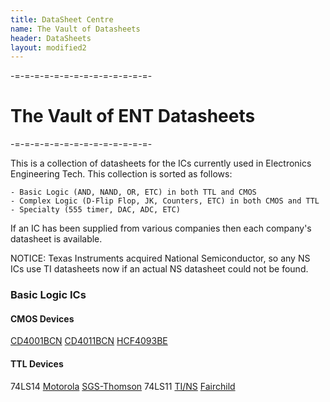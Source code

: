 ```yaml
---
title: DataSheet Centre
name: The Vault of Datasheets
header: DataSheets
layout: modified2
---
```


-=-=-=-=-=-=-=-=-=-=-=-=-=-=-

# The Vault of ENT Datasheets

-=-=-=-=-=-=-=-=-=-=-=-=-=-=-

This is a collection of datasheets for the ICs currently used in Electronics Engineering Tech.
This collection is sorted as follows:

```
- Basic Logic (AND, NAND, OR, ETC) in both TTL and CMOS
- Complex Logic (D-Flip Flop, JK, Counters, ETC) in both CMOS and TTL
- Specialty (555 timer, DAC, ADC, ETC)
```

If an IC has been supplied from various companies then each company's datasheet is available.

NOTICE: Texas Instruments acquired National Semiconductor, so any NS ICs use TI datasheets now if an actual NS datasheet could not be found.

### Basic Logic ICs

#### CMOS Devices
[CD4001BCN]()
[CD4011BCN]()
[HCF4093BE]()
#### TTL Devices
74LS14	[Motorola]()	[SGS-Thomson]()
74LS11	[TI/NS]()	[Fairchild]()
[]()
[]()
[]()
[]()
[]()
[]()
[]()
[]()
[]()
[]()